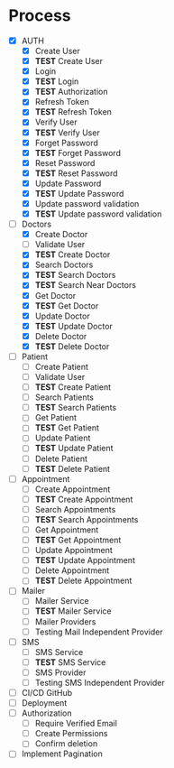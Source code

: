 # Process

- [x] AUTH
  - [x] Create User
  - [x] **TEST** Create User
  - [x] Login
  - [x] **TEST** Login
  - [x] **TEST** Authorization
  - [x] Refresh Token
  - [x] **TEST** Refresh Token
  - [x] Verify User
  - [x] **TEST** Verify User
  - [x] Forget Password
  - [x] **TEST** Forget Password
  - [x] Reset Password
  - [x] **TEST** Reset Password
  - [x] Update Password
  - [x] **TEST** Update Password
  - [x] Update password validation
  - [x] **TEST** Update password validation
- [ ] Doctors
  - [x] Create Doctor
  - [ ] Validate User
  - [x] **TEST** Create Doctor
  - [x] Search Doctors
  - [x] **TEST** Search Doctors
  - [x] **TEST** Search Near Doctors
  - [x] Get Doctor
  - [x] **TEST** Get Doctor
  - [x] Update Doctor
  - [x] **TEST** Update Doctor
  - [x] Delete Doctor
  - [x] **TEST** Delete Doctor
- [ ] Patient
  - [ ] Create Patient
  - [ ] Validate User
  - [ ] **TEST** Create Patient
  - [ ] Search Patients
  - [ ] **TEST** Search Patients
  - [ ] Get Patient
  - [ ] **TEST** Get Patient
  - [ ] Update Patient
  - [ ] **TEST** Update Patient
  - [ ] Delete Patient
  - [ ] **TEST** Delete Patient
- [ ] Appointment
  - [ ] Create Appointment
  - [ ] **TEST** Create Appointment
  - [ ] Search Appointments
  - [ ] **TEST** Search Appointments
  - [ ] Get Appointment
  - [ ] **TEST** Get Appointment
  - [ ] Update Appointment
  - [ ] **TEST** Update Appointment
  - [ ] Delete Appointment
  - [ ] **TEST** Delete Appointment
- [ ] Mailer
  - [ ] Mailer Service
  - [ ] **TEST** Mailer Service
  - [ ] Mailer Providers
  - [ ] Testing Mail Independent Provider
- [ ] SMS
  - [ ] SMS Service
  - [ ] **TEST** SMS Service
  - [ ] SMS Provider
  - [ ] Testing SMS Independent Provider
- [ ] CI/CD GitHub
- [ ] Deployment
- [ ] Authorization
  - [ ] Require Verified Email
  - [ ] Create Permissions
  - [ ] Confirm deletion
- [ ] Implement Pagination
